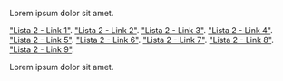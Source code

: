 Lorem ipsum dolor sit amet.

["Lista 2 - Link 1"](https://www.google.com.br/).
["Lista 2 - Link 2"](https://httpstat.us/404).
["Lista 2 - Link 3"](https://httpstat.us/404).
["Lista 2 - Link 4"](https://www.google.com.br/).
["Lista 2 - Link 5"](https://httpstat.us/404).
["Lista 2 - Link 6"](https://httpstat.us/404).
["Lista 2 - Link 7"](https://www.google.com.br/).
["Lista 2 - Link 8"](https://httpstat.us/404).
["Lista 2 - Link 9"](https://www.google.com.br/).

Lorem ipsum dolor sit amet.
